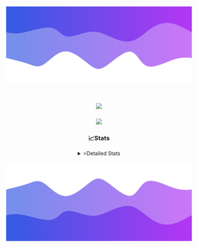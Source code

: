![Header](./header.png)
<div align="center">

<h1 align="center">
  <a href="https://git.io/typing-svg">
    <img src="https://readme-typing-svg.herokuapp.com/?lines=Hello,+There!+%F0%9F%91%8B;This+is+chicho.;Owner+on+Ocean;&center=true&size=25">
  </a>
</h1>
  
<p align="center">
  <img src="https://lanyard.cnrad.dev/api/852683595378196480" />
</p>

### 📈Stats
<details>
    <summary> ⚡Detailed Stats</summary>
    <br/>

<!--START_SECTION:waka-->
![Code Time](http://img.shields.io/badge/Code%20Time-835%20hrs%2012%20mins-blue)

![Profile Views](http://img.shields.io/badge/Profile%20Views-22-blue)

**🐱 My GitHub Data** 

> 📦 82.6 kB Used in GitHub's Storage 
 > 
> 🏆 0 Contributions in the Year 2024
 > 
> 🚫 Not Opted to Hire
 > 
> 📜 15 Public Repositories 
 > 
> 🔑 9 Private Repositories 
 > 
**I'm a Night 🦉** 

```text
🌞 Morning                24 commits          ██░░░░░░░░░░░░░░░░░░░░░░░   06.12 % 
🌆 Daytime                56 commits          ████░░░░░░░░░░░░░░░░░░░░░   14.29 % 
🌃 Evening                170 commits         ███████████░░░░░░░░░░░░░░   43.37 % 
🌙 Night                  142 commits         █████████░░░░░░░░░░░░░░░░   36.22 % 
```
📅 **I'm Most Productive on Tuesday** 

```text
Monday                   26 commits          ██░░░░░░░░░░░░░░░░░░░░░░░   06.63 % 
Tuesday                  111 commits         ███████░░░░░░░░░░░░░░░░░░   28.32 % 
Wednesday                81 commits          █████░░░░░░░░░░░░░░░░░░░░   20.66 % 
Thursday                 61 commits          ████░░░░░░░░░░░░░░░░░░░░░   15.56 % 
Friday                   41 commits          ███░░░░░░░░░░░░░░░░░░░░░░   10.46 % 
Saturday                 36 commits          ██░░░░░░░░░░░░░░░░░░░░░░░   09.18 % 
Sunday                   36 commits          ██░░░░░░░░░░░░░░░░░░░░░░░   09.18 % 
```


📊 **This Week I Spent My Time On** 

```text
🕑︎ Time Zone: America/Argentina/Buenos_Aires

💬 Programming Languages: 
JavaScript               2 hrs 51 mins       ███████░░░░░░░░░░░░░░░░░░   26.80 % 
TypeScript               2 hrs 38 mins       ██████░░░░░░░░░░░░░░░░░░░   24.80 % 
Astro                    2 hrs               █████░░░░░░░░░░░░░░░░░░░░   18.79 % 
JSON                     51 mins             ██░░░░░░░░░░░░░░░░░░░░░░░   08.08 % 
Python                   37 mins             █░░░░░░░░░░░░░░░░░░░░░░░░   05.82 % 

🔥 Editors: 
VS Code                  10 hrs 39 mins      █████████████████████████   100.00 % 

🐱‍💻 Projects: 
GlowHub                  6 hrs 8 mins        ██████████████░░░░░░░░░░░   57.68 % 
Unknown Project          4 hrs 30 mins       ███████████░░░░░░░░░░░░░░   42.32 % 

💻 Operating System: 
Windows                  8 hrs 30 mins       ████████████████████░░░░░   79.76 % 
Mac                      2 hrs 9 mins        █████░░░░░░░░░░░░░░░░░░░░   20.24 % 
```

**I Mostly Code in JavaScript** 

```text
JavaScript               8 repos             ██████░░░░░░░░░░░░░░░░░░░   25.81 % 
HTML                     7 repos             ██████░░░░░░░░░░░░░░░░░░░   22.58 % 
Astro                    2 repos             ██░░░░░░░░░░░░░░░░░░░░░░░   06.45 % 
TypeScript               1 repo              █░░░░░░░░░░░░░░░░░░░░░░░░   03.23 % 
SCSS                     1 repo              █░░░░░░░░░░░░░░░░░░░░░░░░   03.23 % 
```




 Last Updated on 22/08/2024 13:18:11 UTC
<!--END_SECTION:waka-->
</details>

![Footer](./footer.png)
